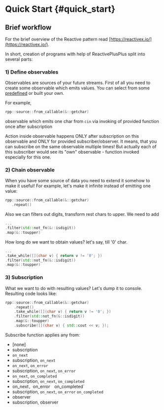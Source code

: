 # Quick Start {#quick_start}

## Brief workflow
For the brief overview of the Reactive pattern read [https://reactivex.io/](https://reactivex.io/). 

In short, creation of programs with help of ReactivePlusPlus split into several parts:

### 1) Define observables
Observables are sources of your future streams. First of all you need to create some observable which emits values. You can select from some [predefined](https://victimsnino.github.io/ReactivePlusPlus/docs/html/group__creational__operators.html) or built your own.

For example, 
```cpp
rpp::source::from_callable(&::getchar)
```
observable which emits one char from `cin` via invoking of provided function once after subscription 

Action inside observable happens ONLY after subscription on this observable and ONLY for provided subscriber/observer. It means, that you can subscribe on the same observable multiple times! But actually each of this subscriber would see its "own" observable - function invoked especially for this one.

### 2) Chain observable

When you have some source of data you need to extend it somehow to make it useful! For example, let's make it infinite instead of emitting one value:
```cpp
rpp::source::from_callable(&::getchar)
   .repeat()
```

Also we can filters out digits, transform rest chars to upper. We need to add

```cpp
...
.filter(std::not_fn(&::isdigit))
.map(&::toupper)
```
How long do we want to obtain values? let's say, till '0' char. 
```cpp
...
.take_while([](char v) { return v != '0'; })
.filter(std::not_fn(&::isdigit))
.map(&::toupper)
```

### 3) Subscription
What we want to do with resulting values? Let's dump it to console. Resulting code looks like:

```cpp
rpp::source::from_callable(&::getchar)
    .repeat()
    .take_while([](char v) { return v != '0'; })
    .filter(std::not_fn(&::isdigit))
    .map(&::toupper)
    .subscribe([](char v) { std::cout << v; });
```
Subscribe function applies any from:
- [none]
- subscription
- `on_next`
- subscription, `on_next`
- `on_next`, `on_error`
- subscription, `on_next`, `on_error`
- `on_next`, `on_completed`
- subscription, `on_next`, `on_completed`
- on_next`, `on_error`  `on_completed`
- subscription, `on_next`, `on_error`  `on_completed`
- observer
- subscription, observer
